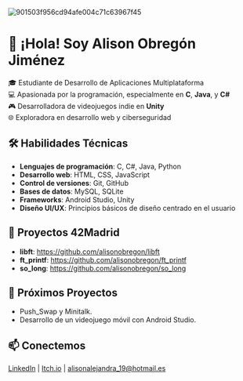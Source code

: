 ![901503f956cd94afe004c71c63967f45](https://github.com/user-attachments/assets/b89eca71-1147-4041-95ed-751078adfbfe)


# 👋 ¡Hola! Soy Alison Obregón Jiménez

🎓 Estudiante de Desarrollo de Aplicaciones Multiplataforma  
💻 Apasionada por la programación, especialmente en **C**, **Java**, y **C#**  
🎮 Desarrolladora de videojuegos indie en **Unity**  
🌐 Exploradora en desarrollo web y ciberseguridad  

## 🛠️ Habilidades Técnicas
- **Lenguajes de programación**: C, C#, Java, Python
- **Desarrollo web**: HTML, CSS, JavaScript
- **Control de versiones**: Git, GitHub
- **Bases de datos**: MySQL, SQLite
- **Frameworks**: Android Studio, Unity
- **Diseño UI/UX**: Principios básicos de diseño centrado en el usuario

## 📌 Proyectos 42Madrid
-  **libft**: https://github.com/alisonobregon/libft
-  **ft_printf**: https://github.com/alisonobregon/ft_printf
-  **so_long**: https://github.com/alisonobregon/so_long

## 🚀 Próximos Proyectos
- Push_Swap y Minitalk.
- Desarrollo de un videojuego móvil con Android Studio.

## 📫 Conectemos
[LinkedIn](https://www.linkedin.com/in/alison-obregon-jimenez/) | [Itch.io](https://alison-obregon.itch.io/) | [alisonalejandra_19@hotmail.es](mailto:alisonalejandra_19@hotmail.es)
